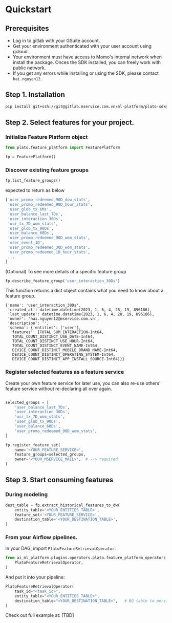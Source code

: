 # Quickstart

## Prerequisites

- Log in to gitlab with your GSuite account.
- Get your environment authenticated with your user account using gcloud.
- Your environment must have access to Momo's internal network when install the package. Onces the SDK installed, you can freely work with public network.
- If you get any errors while installing or using the SDK, please contact `hai.nguyen12`.

## Step 1. Installation

```bash
pip install git+ssh://git@gitlab.mservice.com.vn/ml-platform/plato-sdk@v0.2.0
```

## Step 2. Select features for your project.

### Initialize Feature Platform object

```python
from plato.feature_platform import FeaturePlatform

fp = FeaturePlatform()
```

### Discover existing feature groups

``` python
fp.list_feature_groups()
```

expected to return as below
``` python
['user_promo_redeemed_90D_dow_stats',
 'user_promo_redeemed_90D_hour_stats',
 'user_glob_tx_6Ms',
 'user_balance_last_7Ds',
 'user_interaction_30Ds',
 'usr_tx_7D_wom_stats',
 'user_glob_tx_90Ds',
 'user_balance_60Ds',
 'user_promo_redeemed_90D_wom_stats',
 'user_event_1D',
 'user_promo_redeemed_30D_wom_stats',
 'user_promo_redeemed_1D_hour_stats',
 ...
]
```

(Optional) To see more details of a specific feature group

``` python
fp.describe_feature_group('user_interaction_30Ds')
```

This function returns a dict object contains what you need to know about a feature group.
```
{'name': 'user_interaction_30Ds',
 'created_at': datetime.datetime(2023, 1, 6, 4, 28, 19, 896186),
 'last_update': datetime.datetime(2023, 1, 6, 4, 28, 19, 896186),
 'owner': 'hai.nguyen12@mservice.com.vn',
 'description': '',
 'schema': {'entities': ['user'],
  'features': [TOTAL_SUM_INTERACTION-Int64,
   TOTAL_COUNT_DISTINCT_USE_DATE-Int64,
   TOTAL_COUNT_DISTINCT_USE_HOUR-Int64,
   TOTAL_COUNT_DISTINCT_EVENT_NAME-Int64,
   DEVICE_COUNT_DISTINCT_MOBILE_BRAND_NAME-Int64,
   DEVICE_COUNT_DISTINCT_OPERATING_SYSTEM-Int64,
   DEVICE_COUNT_DISTINCT_APP_INSTALL_SOURCE-Int64]}}
```

### Register selected features as a feature service

Create your own feature service for later use, you can also re-use others' feature service without re-declaring all over again.

``` python

selected_groups = [
    'user_balance_last_7Ds',
    'user_interaction_30Ds',
    'usr_tx_7D_wom_stats',
    'user_glob_tx_90Ds',
    'user_balance_60Ds',
    'user_promo_redeemed_90D_wom_stats',
]

fp.register_feature_set(
    name='<YOUR_FEATURE_SERVICE>',
    feature_groups=selected_groups,
    owner='<YOUR_MSERVICE_MAIL>',  # --> required
)
```

## Step 3. Start consuming features

### During modeling

``` python
dest_table = fp.extract_historical_features_to_dw(
    entity_table='<YOUR_ENTITIES_TABLE>',
    feature_set='<YOUR_FEATURE_SERVICE>',
    destination_table='<YOUR_DESTINATION_TABLE>',
)
```

### From your Airflow pipelines.
In your DAG, import `PlatoFeatureRetrievalOperator`:

``` python
from ai_ml_platform.plugins.operators.plato.feature_platform_operators import (
    PlatoFeatureRetrievalOperator,
)
```

And put it into your pipeline:

``` python
PlatoFeatureRetrievalOperator(
    task_id="<task_id>",
    entity_table="<YOUR_ENTITIES_TABLE>",
    destination_table="<YOUR_DESTINATION_TABLE>",   # BQ table to persist extracted features for later processing steps.
)
```

Check out full example at: [TBD]

